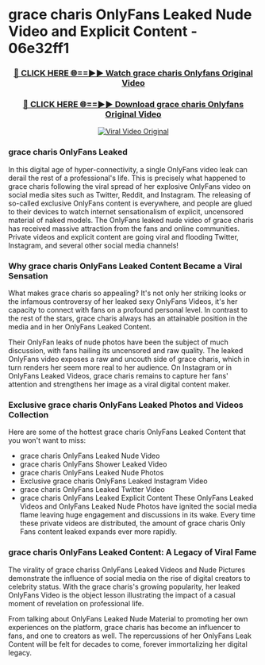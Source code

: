 # grace charis OnlyFans Leaked Nude Video and Explicit Content - 06e32ff1

<div align="center">

### [🔴 CLICK HERE 🌐==►► Watch grace charis Onlyfans Original Video](https://aff.leakpic.com/?utm_medium=9dac6e3e92780789e695eb65dc45befdb20081c8&utm_campaign=Link_for_leakpic_com)

### [🔴 CLICK HERE 🌐==►► Download grace charis Onlyfans Original Video](https://aff.leakpic.com/?utm_medium=9dac6e3e92780789e695eb65dc45befdb20081c8&utm_campaign=Link_for_leakpic_com)

[![Viral Video Original](https://i.ibb.co.com/xMMVF88/686577567.gif)](https://aff.leakpic.com/?utm_medium=9dac6e3e92780789e695eb65dc45befdb20081c8&utm_campaign=Link_for_leakpic_com)

</div>

### grace charis OnlyFans Leaked
In this digital age of hyper-connectivity, a single OnlyFans video leak can derail the rest of a professional's life. This is precisely what happened to grace charis following the viral spread of her explosive OnlyFans video on social media sites such as Twitter, Reddit, and Instagram. The releasing of so-called exclusive OnlyFans content is everywhere, and people are glued to their devices to watch internet sensationalism of explicit, uncensored material of naked models. 
The OnlyFans leaked nude video of grace charis has received massive attraction from the fans and online communities. Private videos and explicit content are going viral and flooding Twitter, Instagram, and several other social media channels!

### Why grace charis OnlyFans Leaked Content Became a Viral Sensation
What makes grace charis so appealing? It's not only her striking looks or the infamous controversy of her leaked sexy OnlyFans Videos, it's her capacity to connect with fans on a profound personal level. In contrast to the rest of the stars, grace charis always has an attainable position in the media and in her OnlyFans Leaked Content.

Their OnlyFan leaks of nude photos have been the subject of much discussion, with fans hailing its uncensored and raw quality. The leaked OnlyFans video exposes a raw and uncouth side of grace charis, which in turn renders her seem more real to her audience. On Instagram or in OnlyFans Leaked Videos, grace charis remains to capture her fans' attention and strengthens her image as a viral digital content maker.

### Exclusive grace charis OnlyFans Leaked Photos and Videos Collection
Here are some of the hottest grace charis OnlyFans Leaked Content that you won't want to miss:
- grace charis OnlyFans Leaked Nude Video
- grace charis OnlyFans Shower Leaked Video
- grace charis OnlyFans Leaked Nude Photos
- Exclusive grace charis OnlyFans Leaked Instagram Video
- grace charis OnlyFans Leaked Twitter Video
- grace charis OnlyFans Leaked Explicit Content
These OnlyFans Leaked Videos and OnlyFans Leaked Nude Photos have ignited the social media flame leaving huge engagement and discussions in its wake. Every time these private videos are distributed, the amount of grace charis Only Fans content leaked expands ever more rapidly.

### grace charis OnlyFans Leaked Content: A Legacy of Viral Fame
The virality of grace chariss OnlyFans Leaked Videos and Nude Pictures demonstrate the influence of social media on the rise of digital creators to celebrity status. With the grace charis's growing popularity, her leaked OnlyFans Video is the object lesson illustrating the impact of a casual moment of revelation on professional life.

From talking about OnlyFans Leaked Nude Material to promoting her own experiences on the platform, grace charis has become an influencer to fans, and one to creators as well. The repercussions of her OnlyFans Leak Content will be felt for decades to come, forever immortalizing her digital legacy.
